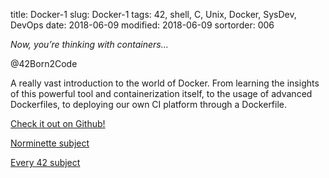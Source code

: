 title: Docker-1
slug: Docker-1
tags: 42, shell, C, Unix, Docker, SysDev, DevOps
date: 2018-06-09
modified: 2018-06-09
sortorder: 006

_Now, you’re thinking with containers..._

@42Born2Code

A really vast introduction to the world of Docker. From learning the insights of this powerful tool and containerization itself, to the usage of advanced Dockerfiles, to deploying our own CI platform through a Dockerfile.



[Check it out on Github!](https://github.com/abguimba/42-Docker-1)  
  
  




[Norminette subject](https://github.com/Binary-Hackers/42_Subjects/blob/master/04_Norme/norme_2_0_1.pdf)

[Every 42 subject](https://github.com/agavrel/42_Subjects)

